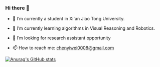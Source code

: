 ### Hi there 👋

- 🔭 I’m currently a student in Xi'an Jiao Tong University.

- 🌱 I’m currently learning algorithms in Visual Reasoning and Robotics.

- 👯 I’m looking for research assistant opportunity 

- 📫 How to reach me: chenyiwei0008@gmail.com

[![Anurag's GitHub stats](https://github-readme-stats.vercel.app/api?username=YiweiMelodyChen&count_private=true&show_icons=true&theme=synthwave)](https://github.com/anuraghazra/github-readme-stats)

<!--
**YiweiMelodyChen/YiweiMelodyChen** is a ✨ _special_ ✨ repository because its `README.md` (this file) appears on your GitHub profile.

Here are some ideas to get you started:

- 🔭 I’m currently working on ...
- 🌱 I’m currently learning ...
- 👯 I’m looking to collaborate on ...
- 🤔 I’m looking for help with ...
- 💬 Ask me about ...
- 📫 How to reach me: ...
- 😄 Pronouns: ...
- ⚡ Fun fact: ...
-->
